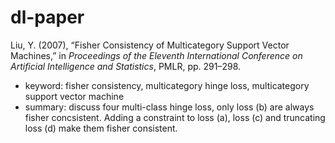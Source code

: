 # dl-paper

Liu, Y. (2007), “Fisher Consistency of Multicategory Support Vector Machines,” in *Proceedings of the Eleventh International Conference on Artificial Intelligence and Statistics*, PMLR, pp. 291–298.

+ keyword: fisher consistency, multicategory hinge loss, multicategory support vector machine
+ summary: discuss four multi-class hinge loss, only loss (b) are always fisher concsistent. Adding a constraint to loss (a), loss (c) and truncating loss (d)  make them fisher consistent. 